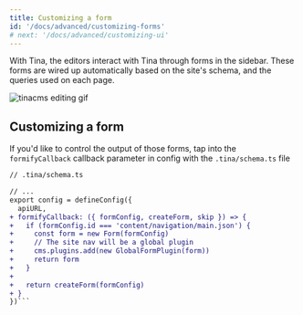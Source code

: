 ```yaml
---
title: Customizing a form
id: '/docs/advanced/customizing-forms'
# next: '/docs/advanced/customizing-ui'
---
```


With Tina, the editors interact with Tina through forms in the sidebar. These forms are wired up automatically based on the site's schema, and the queries used on each page.

![tinacms editing gif](/gif/tina-nextjs.gif)

## Customizing a form

If you'd like to control the output of those forms, tap into the `formifyCallback` callback parameter in config with the `.tina/schema.ts` file

```diff
// .tina/schema.ts

// ...
export config = defineConfig({
  apiURL,
+ formifyCallback: ({ formConfig, createForm, skip }) => {
+   if (formConfig.id === 'content/navigation/main.json') {
+     const form = new Form(formConfig)
+     // The site nav will be a global plugin
+     cms.plugins.add(new GlobalFormPlugin(form))
+     return form
+   }
+
+   return createForm(formConfig)
+ }
})```
